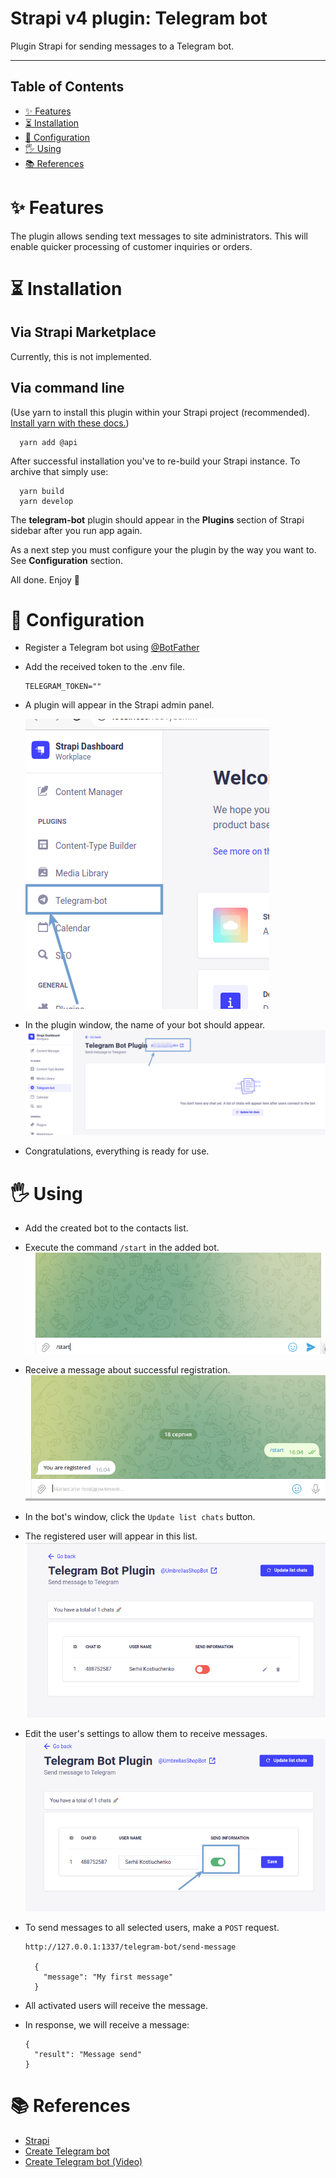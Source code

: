# Strapi v4 plugin: Telegram bot

Plugin Strapi for sending messages to a Telegram bot.

---

## Table of Contents

- [✨ Features](#✨-features)
- [⏳ Installation](#⏳-Iinstallation)
- [🔧 Configuration](#🔧-configuration)
- [🖐 Using](#🖐-using)
- [📚 References](#📚-references)

# ✨ Features

The plugin allows sending text messages to site administrators. This will enable quicker processing of customer inquiries or orders.

# ⏳ Installation

## Via Strapi Marketplace

Currently, this is not implemented.

## Via command line

(Use yarn to install this plugin within your Strapi project (recommended). [Install yarn with these docs.](https://yarnpkg.com/lang/en/docs/install/))

```
  yarn add @api
```

After successful installation you've to re-build your Strapi instance. To archive that simply use:

```
  yarn build
  yarn develop
```

The **telegram-bot** plugin should appear in the **Plugins** section of Strapi sidebar after you run app again.

As a next step you must configure your the plugin by the way you want to. See **Configuration** section.

All done. Enjoy 🎉

# 🔧 Configuration

- Register a Telegram bot using [@BotFather](https://t.me/BotFather)
- Add the received token to the .env file.
  ```
  TELEGRAM_TOKEN=""
  ```
- A plugin will appear in the Strapi admin panel.

  ![Plugin](./assets/config-1.png)

- In the plugin window, the name of your bot should appear.
  ![Name Plugin](./assets/config-2.png)
- Congratulations, everything is ready for use.

# 🖐 Using

- Add the created bot to the contacts list.
- Execute the command `/start` in the added bot.
  ![Start bot](./assets/using-1.png)
- Receive a message about successful registration.
  ![Registration in  bot](./assets/using-2.png)
- In the bot's window, click the `Update list chats` button.
- The registered user will appear in this list.
  ![Update list chats](./assets/using-3.png)
- Edit the user's settings to allow them to receive messages.
  ![Enable chat](./assets/using-4.png)
- To send messages to all selected users, make a `POST` request.

  ```
  http://127.0.0.1:1337/telegram-bot/send-message

    {
      "message": "My first message"
    }
  ```

- All activated users will receive the message.
- In response, we will receive a message:

  ```
  {
    "result": "Message send"
  }
  ```

# 📚 References

- [Strapi](https://strapi.io)
- [Create Telegram bot](https://flowxo.com/how-to-create-a-bot-for-telegram-short-and-simple-guide-for-beginners/)
- [Create Telegram bot (Video)](https://youtu.be/XoryoE9V88E)
